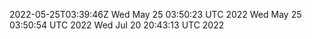 2022-05-25T03:39:46Z
Wed May 25 03:50:23 UTC 2022
Wed May 25 03:50:54 UTC 2022
Wed Jul 20 20:43:13 UTC 2022
